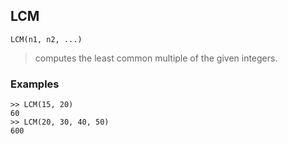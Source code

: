 ## LCM

```
LCM(n1, n2, ...)
```

> computes the least common multiple of the given integers.

### Examples
```
>> LCM(15, 20)
60
>> LCM(20, 30, 40, 50)
600
```